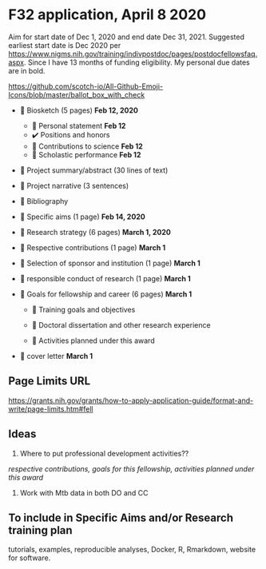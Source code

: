 # F32 application, April 8 2020

Aim for start date of Dec 1, 2020 and end date Dec 31, 2021.
Suggested earliest start date is Dec 2020 per https://www.nigms.nih.gov/training/indivpostdoc/pages/postdocfellowsfaq.aspx. Since I have 13 months of funding eligibility. My personal due dates are in bold.

https://github.com/scotch-io/All-Github-Emoji-Icons/blob/master/ballot_box_with_check


- :black_square_button: Biosketch (5 pages) **Feb 12, 2020**
    - :black_square_button: Personal statement **Feb 12**
    - :heavy_check_mark: Positions and honors
    - :black_square_button: Contributions to science **Feb 12**
    - :black_square_button: Scholastic performance **Feb 12**


- :black_square_button: Project summary/abstract (30 lines of text)

- :black_square_button: Project narrative (3 sentences)

- :black_square_button: Bibliography 

- :black_square_button: Specific aims (1 page) **Feb 14, 2020**
  
- :black_square_button: Research strategy (6 pages) **March 1, 2020**

- :black_square_button: Respective contributions (1 page) **March 1**

- :black_square_button: Selection of sponsor and institution (1 page) **March 1**

- :black_square_button: responsible conduct of research (1 page) **March 1**

- :black_square_button: Goals for fellowship and career (6 pages) **March 1**

    - :black_square_button: Training goals and objectives

    - :black_square_button: Doctoral dissertation and other research experience

    - :black_square_button: Activities planned under this award 
    
- :black_square_button: cover letter **March 1**


## Page Limits URL

https://grants.nih.gov/grants/how-to-apply-application-guide/format-and-write/page-limits.htm#fell


## Ideas

1. Where to put professional development activities??

*respective contributions, goals for this fellowship, activities planned under this award*

1. Work with Mtb data in both DO and CC





## To include in Specific Aims and/or Research training plan

tutorials, examples, reproducible analyses, Docker, R, Rmarkdown, website for software.










